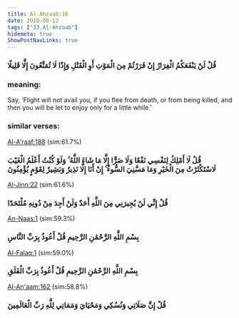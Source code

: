 ```yaml
---
title: Al-Ahzaab:16
date: 2010-08-12
tags: ["33.Al-Ahzaab"]
hidemeta: true 
ShowPostNavLinks: true 
---
```

### قُلْ لَنْ يَنْفَعَكُمُ الْفِرَارُ إِنْ فَرَرْتُمْ مِنَ الْمَوْتِ أَوِ الْقَتْلِ وَإِذًا لَا تُمَتَّعُونَ إِلَّا قَلِيلًا
### meaning: 
Say, ‘Flight will not avail you, if you flee from death, or from being killed, and then you will be let to enjoy only for a little while.’
### similar verses: 

[Al-A'raaf:188](/7/188) (sim:61.7%)

### قُلْ لَا أَمْلِكُ لِنَفْسِي نَفْعًا وَلَا ضَرًّا إِلَّا مَا شَاءَ اللَّهُ ۚ وَلَوْ كُنْتُ أَعْلَمُ الْغَيْبَ لَاسْتَكْثَرْتُ مِنَ الْخَيْرِ وَمَا مَسَّنِيَ السُّوءُ ۚ إِنْ أَنَا إِلَّا نَذِيرٌ وَبَشِيرٌ لِقَوْمٍ يُؤْمِنُونَ

[Al-Jinn:22](/72/22) (sim:61.6%)

### قُلْ إِنِّي لَنْ يُجِيرَنِي مِنَ اللَّهِ أَحَدٌ وَلَنْ أَجِدَ مِنْ دُونِهِ مُلْتَحَدًا

[An-Naas:1](/114/1) (sim:59.3%)

### بِسْمِ اللَّهِ الرَّحْمَٰنِ الرَّحِيمِ قُلْ أَعُوذُ بِرَبِّ النَّاسِ

[Al-Falaq:1](/113/1) (sim:59.0%)

### بِسْمِ اللَّهِ الرَّحْمَٰنِ الرَّحِيمِ قُلْ أَعُوذُ بِرَبِّ الْفَلَقِ

[Al-An'aam:162](/6/162) (sim:58.8%)

### قُلْ إِنَّ صَلَاتِي وَنُسُكِي وَمَحْيَايَ وَمَمَاتِي لِلَّهِ رَبِّ الْعَالَمِينَ
